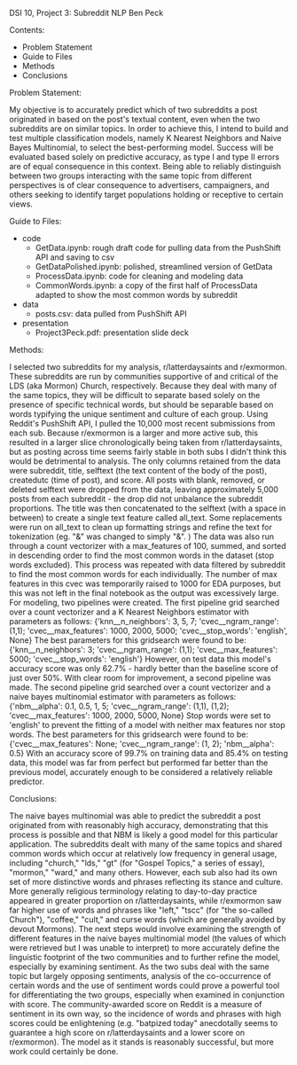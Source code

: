 DSI 10, Project 3: Subreddit NLP
Ben Peck


Contents:
- Problem Statement
- Guide to Files
- Methods
- Conclusions


Problem Statement:

My objective is to accurately predict which of two subreddits a post originated in based on the post's textual content, even when the two subreddits are on similar topics. In order to achieve this, I intend to build and test multiple classification models, namely K Nearest Neighbors and Naive Bayes Multinomial, to select the best-performing model. Success will be evaluated based solely on predictive accuracy, as type I and type II errors are of equal consequence in this context. Being able to reliably distinguish between two groups interacting with the same topic from different perspectives is of clear consequence to advertisers, campaigners, and others seeking to identify target populations holding or receptive to certain views. 


Guide to Files:

- code
    - GetData.ipynb: rough draft code for pulling data from the PushShift API and saving to csv
    - GetDataPolished.ipynb: polished, streamlined version of GetData
    - ProcessData.ipynb: code for cleaning and modeling data
    - CommonWords.ipynb: a copy of the first half of ProcessData adapted to show the most common words by subreddit
- data
    - posts.csv: data pulled from PushShift API
- presentation
    - Project3Peck.pdf: presentation slide deck


Methods: 

I selected two subreddits for my analysis, r/latterdaysaints and r/exmormon. These subreddits are run by communities supportive of and critical of the LDS (aka Mormon) Church, respectively. Because they deal with many of the same topics, they will be difficult to separate based solely on the presence of specific technical words, but should be separable based on words typifying the unique sentiment and culture of each group. 
Using Reddit's PushShift API, I pulled the 10,000 most recent submissions from each sub. Because r/exmormon is a larger and more active sub, this resulted in a larger slice chronologically being taken from r/latterdaysaints, but as posting across time seems fairly stable in both subs I didn't think this would be detrimental to analysis. The only columns retained from the data were subreddit, title, selftext (the text content of the body of the post), createdutc (time of post), and score. All posts with blank, removed, or deleted selftext were dropped from the data, leaving approximately 5,000 posts from each subreddit - the drop did not unbalance the subreddit proportions. The title was then concatenated to the selftext (with a space in between) to create a single text feature called all_text. Some replacements were run on all_text to clean up formatting strings and refine the text for tokenization (eg. "&amp;" was changed to simply "&". ) The data was also run through a count vectorizer with a max_features of 100, summed, and sorted in descending order to find the most common words in the dataset (stop words excluded). This process was repeated with data filtered by subreddit to find the most common words for each individually. The number of max features in this cvec was temporarily raised to 1000 for EDA purposes, but this was not left in the final notebook as the output was excessively large. 
For modeling, two pipelines were created. The first pipeline grid searched over a count vectorizer and a K Nearest Neighbors estimator with parameters as follows: 
{'knn__n_neighbors': 3, 5, 7; 'cvec__ngram_range': (1,1); 'cvec__max_features': 1000, 2000, 5000; 'cvec__stop_words': 'english', None} 
The best parameters for this gridsearch were found to be: 
{'knn__n_neighbors': 3; 'cvec__ngram_range': (1,1); 'cvec__max_features': 5000; 'cvec__stop_words': 'english'} 
However, on test data this model's accuracy score was only 62.7% - hardly better than the baseline score of just over 50%. With clear room for improvement, a second pipeline was made. 
The second pipeline grid searched over a count vectorizer and a naive bayes multinomial estimator with parameters as follows:
{'nbm__alpha': 0.1, 0.5, 1, 5; 'cvec__ngram_range': (1,1), (1,2); 'cvec__max_features': 1000, 2000, 5000, None} 
Stop words were set to 'english' to prevent the fitting of a model with neither max features nor stop words. The best parameters for this gridsearch were found to be:
{'cvec__max_features': None; 'cvec__ngram_range': (1, 2); 'nbm__alpha': 0.5}
With an accuracy score of 99.7% on training data and 85.4% on testing data, this model was far from perfect but performed far better than the previous model, accurately enough to be considered a relatively reliable predictor. 


Conclusions:

The naive bayes multinomial was able to predict the subreddit a post originated from with reasonably high accuracy, demonstrating that this process is possible and that NBM is likely a good model for this particular application. The subreddits dealt with many of the same topics and shared common words which occur at relatively low frequency in general usage, including "church," "lds," "gt" (for "Gospel Topics," a series of essay), "mormon," "ward," and many others. However, each sub also had its own set of more distinctive words and phrases reflecting its stance and culture. More generally religious terminology relating to day-to-day practice appeared in greater proportion on r/latterdaysaints, while r/exmormon saw far higher use of words and phrases like "left," "tscc" (for "the so-called Church"), "coffee," "cult," and curse words (which are generally avoided by devout Mormons). The next steps would involve examining the strength of different features in the naive bayes multinomial model (the values of which were retrieved but I was unable to interpret) to more accurately define the linguistic footprint of the two communities and to further refine the model, especially by examining sentiment. As the two subs deal with the same topic but largely opposing sentiments, analysis of the co-occurrence of certain words and the use of sentiment words could prove a powerful tool for differentiating the two groups, especially when examined in conjunction with score. The community-awarded score on Reddit is a measure of sentiment in its own way, so the incidence of words and phrases with high scores could be enlightening (e.g. "batpized today" anecdotally seems to guarantee a high score on r/latterdaysaints and a lower score on r/exmormon). The model as it stands is reasonably successful, but more work could certainly be done. 